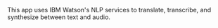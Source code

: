 This app uses IBM Watson's NLP services to translate, transcribe, and synthesize between text and audio.
